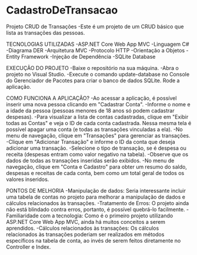 # CadastroDeTransacao

Projeto CRUD de Transações
-Este é um projeto de um CRUD básico que lista as transações das pessoas.

TECNOLOGIAS UTILIZADAS
-ASP.NET Core Web App MVC
-Linguagem C#
-Diagrama DER
-Arquitetura MVC
-Protocolo HTTP
-Orientação a Objetos
-Entity Framework
-Injeção de Dependência
-SQLite Database

EXECUÇÃO DO PROJETO
-Baixe o repositório na sua máquina.
-Abra o projeto no Visual Studio.
-Execute o comando update-database no Console do Gerenciador de Pacotes para criar o banco de dados SQLite.
Rode a aplicação.


COMO FUNCIONA A APLICAÇÃO?
-Ao acessar a aplicação, é possível inserir uma nova pessoa clicando em "Cadastrar Conta".
-Informe o nome e a idade da pessoa (pessoas menores de 18 anos só podem cadastrar despesas).
-Para visualizar a lista de contas cadastradas, clique em "Exibir todas as Contas" e veja o ID de cada conta cadastrada. Nessa mesma tela é possível apagar uma conta (e todas as transações vinculadas a ela).
-No menu de navegação, clique em "Transações" para gerenciar as transações.
-Clique em "Adicionar Transação" e informe o ID da conta que deseja adicionar uma transação.
-Selecione o tipo de transação, se é despesa ou receita (despesas entram como valor negativo na tabela).
-Observe que os dados de todas as transações inseridas serão exibidos.
-No menu de navegação, clique em "Conta e Cadastro" para obter um resumo do saldo, despesas e receitas de cada conta, bem como um total geral de todos os valores inseridos.


PONTOS DE MELHORIA
-Manipulação de dados: Seria interessante incluir uma tabela de contas no projeto para melhorar a manipulação de dados e cálculos relacionados às transações.
-Tratamento de Erros: O projeto ainda não está blindado contra erros, portanto, é possível quebrá-lo facilmente.
-Familiaridade com a tecnologia: Como é o primeiro projeto utilizando ASP.NET Core Web App MVC, ainda há muitos conceitos a serem aprendidos.
-Cálculos relacionados às transações: Os cálculos relacionados às transações poderiam ser realizados em métodos específicos na tabela de conta, ao invés de serem feitos diretamente no Controller e Index.
